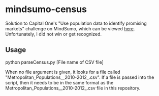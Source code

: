 mindsumo-census
===============

Solution to Capital One's "Use population data to identify promising markets" challenge on MindSumo, which can be viewed [here](). Unfortunately, I did not win or get recognized.

Usage
------
python parseCensus.py [File name of CSV file]

When no file argument is given, it looks for a file called "Metropolitan_Populations__2010-2012_.csv". If a file is passed into the script, then it needs to be in the same format as the Metropolitan_Populations__2010-2012_.csv file in this repository.

